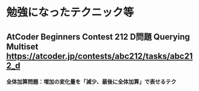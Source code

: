 # 勉強になったテクニック等

## AtCoder Beginners Contest 212 D問題 Querying Multiset  https://atcoder.jp/contests/abc212/tasks/abc212_d
#### 全体加算問題：増加の変化量を「減少、最後に全体加算」で表せるテク
